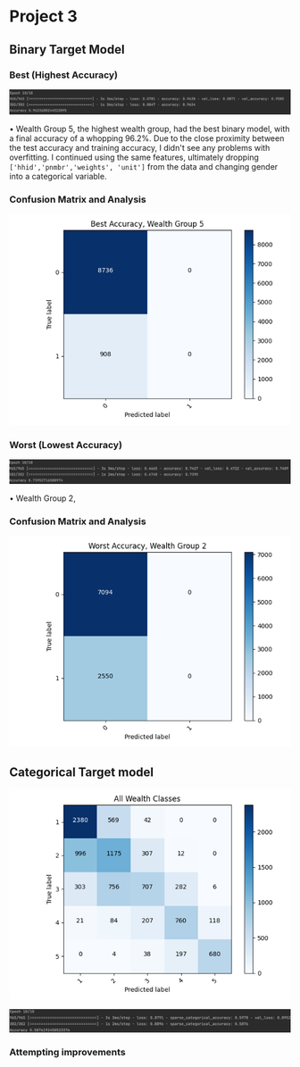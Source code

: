 # Project 3

## Binary Target Model

### Best (Highest Accuracy)


![img_42.png](img_42.png)

• Wealth Group 5, the highest wealth group, had the best binary model, with a final accuracy of a whopping 96.2%. Due to the close proximity between the test accuracy and training accuracy, I didn't see any problems with overfitting. I continued using the same features, ultimately dropping `['hhid','pnmbr','weights', 'unit']` from the data and changing gender into a categorical variable. 

### Confusion Matrix and Analysis
![img_40.png](img_40.png)

### Worst (Lowest Accuracy)

![img_43.png](img_43.png)

• Wealth Group 2,

### Confusion Matrix and Analysis
![img_41.png](img_41.png)

 
## Categorical Target model

![img_39.png](img_39.png)

![img_44.png](img_44.png)

### Attempting improvements 